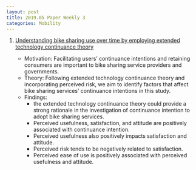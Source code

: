 ```yaml
---
layout: post
title: 2019.05 Paper Weekly 3
categories: Mobility
---
```


1. [Understanding bike sharing use over time by employing extended technology continuance theory](https://www.sciencedirect.com/science/article/pii/S0965856418316768#!)

    - Motivation: Facilitating users’ continuance intentions and retaining consumers are important to bike sharing service providers and governments. 
    - Theory: Following extended technology continuance theory and incorporating perceived risk, we aim to identify factors that affect bike sharing services’ continuance intentions in this study. 
    - Findings: 
        - the extended technology continuance theory could provide a strong rationale in the investigation of continuance intention to adopt bike sharing services.
        - Perceived usefulness, satisfaction, and attitude are positively associated with continuance intention. 
        - Perceived usefulness also positively impacts satisfaction and attitude. 
        - Perceived risk tends to be negatively related to satisfaction. 
        - Perceived ease of use is positively associated with perceived usefulness and attitude.
